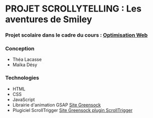 # PROJET SCROLLYTELLING : Les aventures de Smiley
### Projet scolaire dans le cadre du cours : [Optimisation Web](https://tim-montmorency.com/timdoc/582-424MO/projet-scrollytelling/)
### Conception 
* Théa Lacasse
* Maïka Désy
### Technologies
* HTML
* CSS
* JavaScript
* Librairie d'animation GSAP [Site Greensock](https://greensock.com/docs/v3/Installation#download)
* Plugiciel ScrollTrigger [Site Greensock plugin ScrollTrigger](https://greensock.com/docs/v3/Installation?checked=core,scrollTrigger#CDN)
